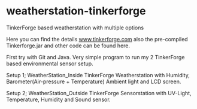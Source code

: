 # weatherstation-tinkerforge
TinkerForge based weatherstation with multiple options

Here you can find the details www.tinkerforge.com also the pre-compiled Tinkerforge.jar and other code can be found here.

First try with Git and Java. Very simple program to run my 2 TinkerForge based environmental sensor setup.

Setup 1; WeatherStation_Inside
TinkerForge Weatherstation with Humidity, Barometer(Air-pressure + Temperature) Ambient light and LCD screen.

Setup 2; WeatherStation_Outside
TinkerForge Sensorstation with UV-Light, Temperature, Humidity and Sound sensor.


